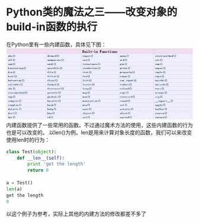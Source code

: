 Python类的魔法之三——改变对象的build-in函数的执行
=======

在Python里有一些内建函数，具体见下图：
![build in function](image/build-in-function.jpg)
内建函数提供了一些常用的函数。不过通过魔术方法的使用，这些内建函数的行为也是可以改变的。
以len()为例。len是用来计算对象长度的函数，我们可以来改变使用len时的行为：
```python
class Test(object):
    def __len__(self):
        print 'get the length'
        return 0

a = Test()
len(a)
get the length
0
```
以这个例子为参考，实际上其他的内建方法的修改都差不多了
